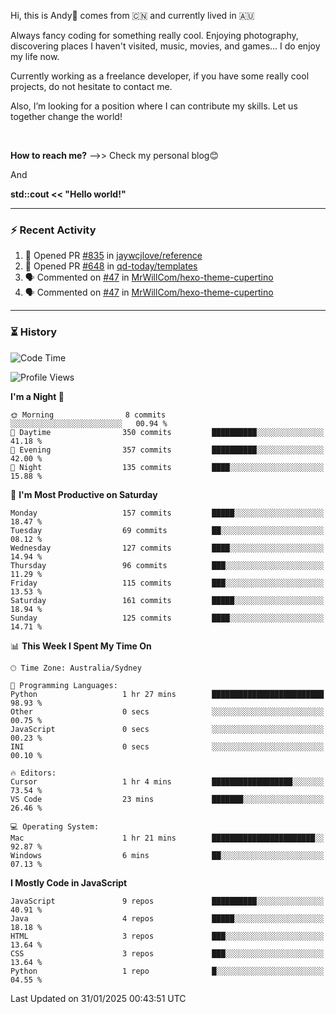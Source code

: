 Hi, this is Andy👋 comes from :cn: and currently lived in 🇦🇺

Always fancy coding for something really cool. Enjoying photography, discovering places I haven't visited, music, movies, and games... I do enjoy my life now.

Currently working as a freelance developer, if you have some really cool projects, do not hesitate to contact me.

Also, I’m looking for a position where I can contribute my skills. Let us together change the world!

<br>

<b>How to reach me?</b> -->> Check my personal blog😊

And

**std::cout << "Hello world!"**

---

### ⚡ Recent Activity
<!--START_SECTION:activity-->
1. 💪 Opened PR [#835](https://github.com/jaywcjlove/reference/pull/835) in [jaywcjlove/reference](https://github.com/jaywcjlove/reference)
2. 💪 Opened PR [#648](https://github.com/qd-today/templates/pull/648) in [qd-today/templates](https://github.com/qd-today/templates)
3. 🗣 Commented on [#47](https://github.com/MrWillCom/hexo-theme-cupertino/issues/47#issuecomment-1879639014) in [MrWillCom/hexo-theme-cupertino](https://github.com/MrWillCom/hexo-theme-cupertino)
4. 🗣 Commented on [#47](https://github.com/MrWillCom/hexo-theme-cupertino/issues/47#issuecomment-1879638108) in [MrWillCom/hexo-theme-cupertino](https://github.com/MrWillCom/hexo-theme-cupertino)
<!--END_SECTION:activity-->

---

### ⏳ History
<!--START_SECTION:waka-->
![Code Time](http://img.shields.io/badge/Code%20Time-225%20hrs%206%20mins-blue)

![Profile Views](http://img.shields.io/badge/Profile%20Views-0-blue)

**I'm a Night 🦉** 

```text
🌞 Morning                8 commits           ░░░░░░░░░░░░░░░░░░░░░░░░░   00.94 % 
🌆 Daytime                350 commits         ██████████░░░░░░░░░░░░░░░   41.18 % 
🌃 Evening                357 commits         ██████████░░░░░░░░░░░░░░░   42.00 % 
🌙 Night                  135 commits         ████░░░░░░░░░░░░░░░░░░░░░   15.88 % 
```
📅 **I'm Most Productive on Saturday** 

```text
Monday                   157 commits         █████░░░░░░░░░░░░░░░░░░░░   18.47 % 
Tuesday                  69 commits          ██░░░░░░░░░░░░░░░░░░░░░░░   08.12 % 
Wednesday                127 commits         ████░░░░░░░░░░░░░░░░░░░░░   14.94 % 
Thursday                 96 commits          ███░░░░░░░░░░░░░░░░░░░░░░   11.29 % 
Friday                   115 commits         ███░░░░░░░░░░░░░░░░░░░░░░   13.53 % 
Saturday                 161 commits         █████░░░░░░░░░░░░░░░░░░░░   18.94 % 
Sunday                   125 commits         ████░░░░░░░░░░░░░░░░░░░░░   14.71 % 
```


📊 **This Week I Spent My Time On** 

```text
🕑︎ Time Zone: Australia/Sydney

💬 Programming Languages: 
Python                   1 hr 27 mins        █████████████████████████   98.93 % 
Other                    0 secs              ░░░░░░░░░░░░░░░░░░░░░░░░░   00.75 % 
JavaScript               0 secs              ░░░░░░░░░░░░░░░░░░░░░░░░░   00.23 % 
INI                      0 secs              ░░░░░░░░░░░░░░░░░░░░░░░░░   00.10 % 

🔥 Editors: 
Cursor                   1 hr 4 mins         ██████████████████░░░░░░░   73.54 % 
VS Code                  23 mins             ███████░░░░░░░░░░░░░░░░░░   26.46 % 

💻 Operating System: 
Mac                      1 hr 21 mins        ███████████████████████░░   92.87 % 
Windows                  6 mins              ██░░░░░░░░░░░░░░░░░░░░░░░   07.13 % 
```

**I Mostly Code in JavaScript** 

```text
JavaScript               9 repos             ██████████░░░░░░░░░░░░░░░   40.91 % 
Java                     4 repos             █████░░░░░░░░░░░░░░░░░░░░   18.18 % 
HTML                     3 repos             ███░░░░░░░░░░░░░░░░░░░░░░   13.64 % 
CSS                      3 repos             ███░░░░░░░░░░░░░░░░░░░░░░   13.64 % 
Python                   1 repo              █░░░░░░░░░░░░░░░░░░░░░░░░   04.55 % 
```




 Last Updated on 31/01/2025 00:43:51 UTC
<!--END_SECTION:waka-->


<!---
JinchuanL/JinchuanL is a ✨ special ✨ repository because its `README.md` (this file) appears on your GitHub profile.
You can click the Preview link to take a look at your changes.
--->
